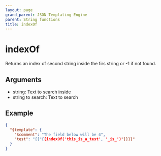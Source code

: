 ```yaml
---
layout: page
grand_parent: JSON Templating Engine
parent: String functions
title: indexOf
---
```


# indexOf

Returns an index of second string inside the firs string or -1 if not found.

## Arguments

 - string: Text to search inside
 - string to search: Text to search

## Example

```json
{
  "$template": {
    "$comment": "The field below will be 4",
    "test": "{{"{{indexOf('this_is_a_test', '_is_')"}}}}"
  }
}
```
